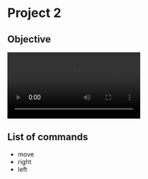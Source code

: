 # Project 2

## Objective

![objective](images/objective.mp4)


## List of commands

- move
- right
- left
